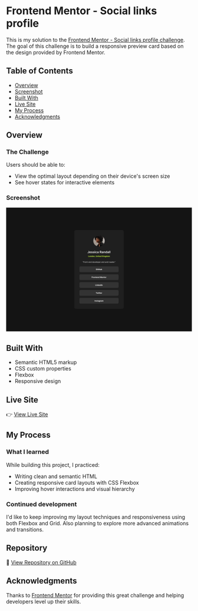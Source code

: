 # Frontend Mentor - Social links profile

This is my solution to the [Frontend Mentor - Social links profile challenge](https://www.frontendmentor.io/challenges/social-links-profile-UG32l9m6dQ). The goal of this challenge is to build a responsive preview card based on the design provided by Frontend Mentor.

## Table of Contents

- [Overview](#overview)
- [Screenshot](#screenshot)
- [Built With](#built-with)
- [Live Site](#live-site)
- [My Process](#my-process)
- [Acknowledgments](#acknowledgments)

## Overview

### The Challenge

Users should be able to:

- View the optimal layout depending on their device's screen size
- See hover states for interactive elements

### Screenshot

![Social Links Profile](./design/destkop-design.jpg)

## Built With

- Semantic HTML5 markup
- CSS custom properties
- Flexbox
- Responsive design

## Live Site

👉 [View Live Site](https://rifadhrijan.github.io/social-link-profile/)

## My Process

### What I learned

While building this project, I practiced:

- Writing clean and semantic HTML
- Creating responsive card layouts with CSS Flexbox
- Improving hover interactions and visual hierarchy

### Continued development

I'd like to keep improving my layout techniques and responsiveness using both Flexbox and Grid. Also planning to explore more advanced animations and transitions.

## Repository

📁 [View Repository on GitHub](https://github.com/rifadhrijan/social-link-profile.git)

## Acknowledgments

Thanks to [Frontend Mentor](https://www.frontendmentor.io) for providing this great challenge and helping developers level up their skills.

